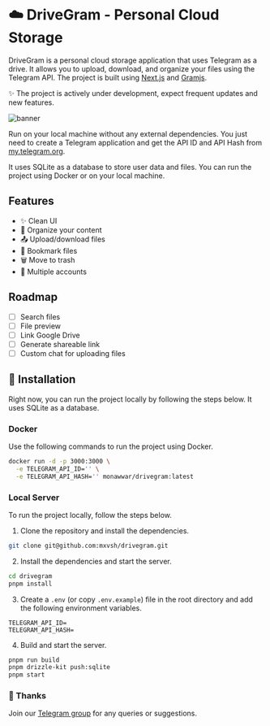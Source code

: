 # ☁️ DriveGram - Personal Cloud Storage

DriveGram is a personal cloud storage application that uses Telegram as a drive. It allows you to upload, download, and organize your files using the Telegram API. The project is built using [Next.js](https://nextjs.org) and [Gramjs](https://gram.js.org).

✨ The project is actively under development, expect frequent updates and new features.

![banner](https://github.com/mxvsh/drivegram/assets/31907722/2689dbab-c78f-4bfa-b15b-76cee9f95484)

Run on your local machine without any external dependencies. You just need to create a Telegram application and get the API ID and API Hash from [my.telegram.org](https://my.telegram.org).

It uses SQLite as a database to store user data and files. You can run the project using Docker or on your local machine.

## Features

- ✨ Clean UI
- 📁 Organize your content
- 📤 Upload/download files
- 🔖 Bookmark files
- 🗑️ Move to trash
- 📱 Multiple accounts

## Roadmap

- [ ] Search files
- [ ] File preview
- [ ] Link Google Drive
- [ ] Generate shareable link
- [ ] Custom chat for uploading files

## 🚀 Installation

Right now, you can run the project locally by following the steps below. It uses SQLite as a database.

### Docker

Use the following commands to run the project using Docker.

```bash
docker run -d -p 3000:3000 \
  -e TELEGRAM_API_ID='' \
  -e TELEGRAM_API_HASH='' monawwar/drivegram:latest
```

### Local Server

To run the project locally, follow the steps below.

1. Clone the repository and install the dependencies.

```bash
git clone git@github.com:mxvsh/drivegram.git
```

2. Install the dependencies and start the server.

```bash
cd drivegram
pnpm install
```

3. Create a `.env` (or copy `.env.example`) file in the root directory and add the following environment variables.

```env
TELEGRAM_API_ID=
TELEGRAM_API_HASH=
```

4. Build and start the server.

```bash
pnpm run build
pnpm drizzle-kit push:sqlite
pnpm start
```

### 🙂 Thanks

Join our [Telegram group](https://t.me/+4PzId3lu99w3MTQ1) for any queries or suggestions.
